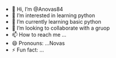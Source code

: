 - 👋 Hi, I’m @Anovas84
- 👀 I’m interested in learning python   
- 🌱 I’m currently learning basic python 
- 💞️ I’m looking to collaborate with a gruop
- 📫 How to reach me ...
- 😄 Pronouns: ...Novas
- ⚡ Fun fact: ...

<!---
Anovas84/Anovas84 is a ✨ special ✨ repository because its `README.md` (this file) appears on your GitHub profile.
You can click the Preview link to take a look at your changes.
--->

